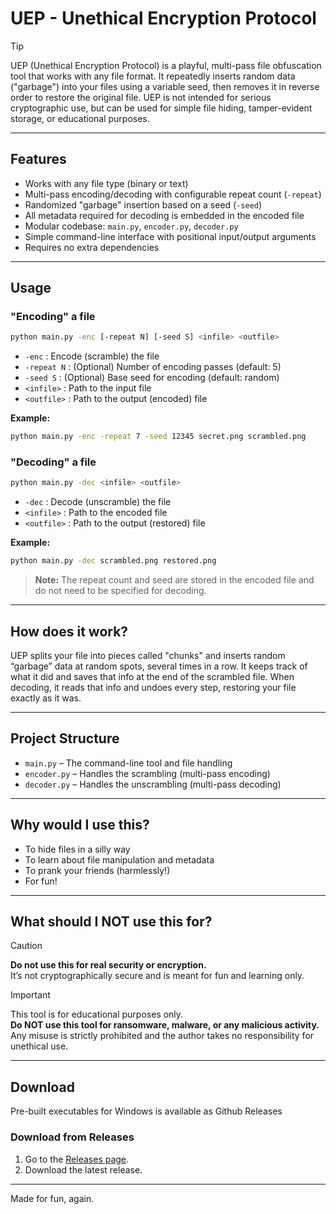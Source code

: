 # UEP - Unethical Encryption Protocol

> [!TIP]  
> UEP (Unethical Encryption Protocol) is a playful, multi-pass file obfuscation tool that works with any file format. It repeatedly inserts random data ("garbage") into your files using a variable seed, then removes it in reverse order to restore the original file. UEP is not intended for serious cryptographic use, but can be used for simple file hiding, tamper-evident storage, or educational purposes.

---

## Features

- Works with any file type (binary or text)
- Multi-pass encoding/decoding with configurable repeat count (`-repeat`)
- Randomized "garbage" insertion based on a seed (`-seed`)
- All metadata required for decoding is embedded in the encoded file
- Modular codebase: `main.py`, `encoder.py`, `decoder.py`
- Simple command-line interface with positional input/output arguments
- Requires no extra dependencies

---

## Usage

### "Encoding" a file

```sh
python main.py -enc [-repeat N] [-seed S] <infile> <outfile>
```

- `-enc` : Encode (scramble) the file
- `-repeat N` : (Optional) Number of encoding passes (default: 5)
- `-seed S` : (Optional) Base seed for encoding (default: random)
- `<infile>` : Path to the input file
- `<outfile>` : Path to the output (encoded) file

**Example:**
```sh
python main.py -enc -repeat 7 -seed 12345 secret.png scrambled.png
```

### "Decoding" a file

```sh
python main.py -dec <infile> <outfile>
```

- `-dec` : Decode (unscramble) the file
- `<infile>` : Path to the encoded file
- `<outfile>` : Path to the output (restored) file

**Example:**
```sh
python main.py -dec scrambled.png restored.png
```

> **Note:** The repeat count and seed are stored in the encoded file and do not need to be specified for decoding.

---

## How does it work?

UEP splits your file into pieces called "chunks" and inserts random “garbage” data at random spots, several times in a row. It keeps track of what it did and saves that info at the end of the scrambled file. When decoding, it reads that info and undoes every step, restoring your file exactly as it was.

---

## Project Structure

- `main.py` – The command-line tool and file handling
- `encoder.py` – Handles the scrambling (multi-pass encoding)
- `decoder.py` – Handles the unscrambling (multi-pass decoding)

---

## Why would I use this?

- To hide files in a silly way
- To learn about file manipulation and metadata
- To prank your friends (harmlessly!)
- For fun!

---

## What should I NOT use this for?
> [!CAUTION]
> **Do not use this for real security or encryption.**  
> It’s not cryptographically secure and is meant for fun and learning only.

> [!IMPORTANT]  
> This tool is for educational purposes only.  
> **Do NOT use this tool for ransomware, malware, or any malicious activity.**  
> Any misuse is strictly prohibited and the author takes no responsibility for unethical use.

---

## Download

Pre-built executables for Windows is available as Github Releases

### Download from Releases

1. Go to the [Releases page](https://github.com/GattoDev-debug/uep/releases).
2. Download the latest release.

---

Made for fun, again.